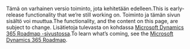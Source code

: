 <span data-ttu-id="3eaee-101">Tämä on varhainen versio toiminto, jota kehitetään edelleen.</span><span class="sxs-lookup"><span data-stu-id="3eaee-101">This is early-release functionality that we’re still working on.</span></span> <span data-ttu-id="3eaee-102">Toiminto ja tämän sivun sisältö voi muuttua.</span><span class="sxs-lookup"><span data-stu-id="3eaee-102">The functionality, and the content on this page, are subject to change.</span></span> <span data-ttu-id="3eaee-103">Lisätietoja tulevasta on kohdassa [Microsoft Dynamics 365 Roadmap -sivustossa](https://go.microsoft.com/fwlink/?linkid=842139).</span><span class="sxs-lookup"><span data-stu-id="3eaee-103">To learn what’s coming, see the [Microsoft Dynamics 365 Roadmap](https://go.microsoft.com/fwlink/?linkid=842139).</span></span>